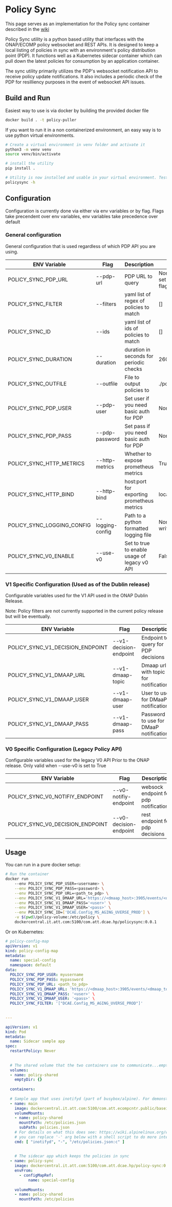 # Policy Sync
This page serves as an implementation for the Policy sync container described in the [wiki](https://wiki.onap.org/display/DW/Policy+function+as+Sidecar)


Policy Sync utility is a python based utility that interfaces with the ONAP/ECOMP policy websocket and REST APIs. It is designed to keep a local listing of policies in sync with an environment's policy distribution point (PDP). It functions well as a Kubernetes sidecar container which can pull down the latest policies for consumption by an application container. 

The sync utility primarily utilizes the PDP's websocket notification API to receive policy update notifications. It also includes a periodic check of the  PDP for resilliency purposes in the event of websocket API issues. 


## Build and Run
Easiest way to use is via docker by building the provided docker file

```bash
docker build . -t policy-puller
```

If you want to run it in a non containerized environment, an easy way is to use python virtual environments.
```bash
# Create a virtual environment in venv folder and activate it
python3 -m venv venv
source venv/bin/activate

# install the utility
pip install .

# Utility is now installed and usable in your virtual environment. Test it with:
policysync -h 
```

## Configuration

Configuration is currently done via either via env variables or by flag. Flags take precendent over env variables, env variables take precedence over default

### General configuration
General configuration that is used regardless of which PDP API you are using. 

| ENV Variable              | Flag               | Description                                  | Default                           |
| --------------------------| -------------------|----------------------------------------------|-----------------------------------|
| POLICY_SYNC_PDP_URL       | --pdp-url          | PDP URL to query                             | None (must be set in env or flag) |
| POLICY_SYNC_FILTER        | --filters          | yaml list of regex of policies to match      | []                                |
| POLICY_SYNC_ID            | --ids              | yaml list of ids of policies to match        | []                                |
| POLICY_SYNC_DURATION      | --duration         | duration in seconds for periodic checks      | 2600                              |
| POLICY_SYNC_OUTFILE       | --outfile          | File to output policies to                   | ./policies.json                   |
| POLICY_SYNC_PDP_USER      | --pdp-user         | Set user if you need basic auth for PDP      | None                              |
| POLICY_SYNC_PDP_PASS      | --pdp-password     | Set pass if you need basic auth for PDP      | None                              |
| POLICY_SYNC_HTTP_METRICS  | --http-metrics     | Whether to expose prometheus metrics         | True                              |  
| POLICY_SYNC_HTTP_BIND     | --http-bind        | host:port for exporting prometheus metrics   | localhost:8000                    |
| POLICY_SYNC_LOGGING_CONFIG| --logging-config   | Path to a python formatted logging file      | None (logs will write to stderr)  |
| POLICY_SYNC_V0_ENABLE     | --use-v0         | Set to true to enable usage of legacy v0 API   | False                             |

### V1 Specific Configuration (Used as of the Dublin release)
Configurable variables used for the V1 API used in the ONAP Dublin Release.

Note: Policy filters are not currently supported in the current policy release but will be eventually. 

| ENV Variable                     | Flag                   | Description                            | Default                      |
| ---------------------------------|------------------------|----------------------------------------|------------------------------|
| POLICY_SYNC_V1_DECISION_ENDPOINT | --v1-decision-endpoint | Endpoint to query for PDP decisions    | policy/pdpx/v1/decision      |
| POLICY_SYNC_V1_DMAAP_URL         | --v1-dmaap-topic       | Dmaap url with topic for notifications | None                         |
| POLICY_SYNC_V1_DMAAP_USER        | --v1-dmaap-user        | User to use for DMaaP notifications    | None                         |
| POLICY_SYNC_V1_DMAAP_PASS        | --v1-dmaap-pass        | Password to use for DMaaP notifications| None                         |



### V0 Specific Configuration (Legacy Policy API)
Configurable variables used for the legacy V0 API Prior to the ONAP release. Only valid when --use-v0 is set to True


| ENV Variable                     | Flag                   | Description                            | Default                      |
| ---------------------------------|------------------------|----------------------------------------|------------------------------|
| POLICY_SYNC_V0_NOTIFIY_ENDPOINT  | --v0-notifiy-endpoint  | websock endpoint for pdp notifications |  pdp/notifications           |
| POLICY_SYNC_V0_DECISION_ENDPOINT | --v0-decision-endpoint | rest endpoint for pdp decisions        |  pdp/api                     |

## Usage

You can run in a pure docker setup:
```bash
# Run the container
docker run 
    --env POLICY_SYNC_PDP_USER=<username> \
    --env POLICY_SYNC_PDP_PASS=<password> \
    --env POLICY_SYNC_PDP_URL=<path_to_pdp> \
    --env POLICY_SYNC_V1_DMAAP_URL='https://<dmaap_host>:3905/events/<dmaap_topic>' \
    --env POLICY_SYNC_V1_DMAAP_PASS='<user>' \
    --env POLICY_SYNC_V1_DMAAP_USER='<pass>' \
    --env POLICY_SYNC_ID=['DCAE.Config_MS_AGING_UVERSE_PROD'] \
    -v $(pwd)/policy-volume:/etc/policy \
    dockercentral.it.att.com:5100/com.att.dcae.hp/policysync:0.0.1
```

Or on Kubernetes: 
```yaml
# policy-config-map
apiVersion: v1
kind: policy-config-map
metadata:
  name: special-config
  namespace: default
data:
  POLICY_SYNC_PDP_USER: myusername
  POLICY_SYNC_PDP_PASS: mypassword
  POLICY_SYNC_PDP_URL: <path_to_pdp>
  POLICY_SYNC_V1_DMAAP_URL: 'https://<dmaap_host>:3905/events/<dmaap_topic>' \
  POLICY_SYNC_V1_DMAAP_PASS: '<user>' \
  POLICY_SYNC_V1_DMAAP_USER: '<pass>' \
  POLICY_SYNC_FILTER: '["DCAE.Config_MS_AGING_UVERSE_PROD"]'
  
  
---

apiVersion: v1
kind: Pod
metadata:
  name: Sidecar sample app
spec:
  restartPolicy: Never
 
 
  # The shared volume that the two containers use to communicate...empty dir for simplicity
  volumes:
  - name: policy-shared
    emptyDir: {}
 
  containers:
 
  # Sample app that uses inotifyd (part of busybox/alpine). For demonstration purposes only...
  - name: main
    image: dockercentral.it.att.com:5100/com.att.ecompcntr.public/baseimages/dcae-alpine-java8:1.1.0
    volumeMounts:
    - name: policy-shared
      mountPath: /etc/policies.json
      subPath: policies.json
    # For details on what this does see: https://wiki.alpinelinux.org/wiki/Inotifyd
    # you can replace '-' arg below with a shell script to do more interesting
    cmd: [ "inotifyd", "-", "/etc/policies.json:c" ]
 
 
    # The sidecar app which keeps the policies in sync
  - name: policy-sync
    image: dockercentral.it.att.com:5100/com.att.dcae.hp/policy-sync:0.0.1
    envFrom:
      - configMapRef:
          name: special-config
    
    volumeMounts:
    - name: policy-shared
      mountPath: /etc/policies
```


